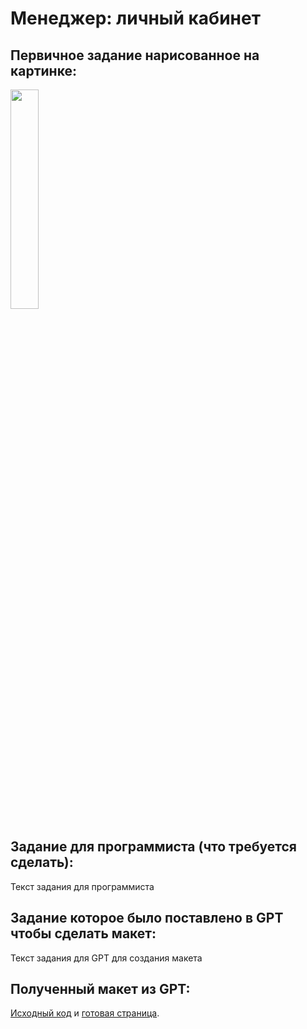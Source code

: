 # Менеджер: личный кабинет

## Первичное задание нарисованное на картинке:
<p >
    <img src="/wiki/manager-orders-history-all.jpg" width="30%">
</p>

## Задание для программиста (что требуется сделать):

Текст задания для программиста

## Задание которое было поставлено в GPT чтобы сделать макет:

Текст задания для GPT для создания макета

## Полученный макет из GPT:

[Исходный код](/wiki/pages/manager-orders-history-all.html) и <a href="https://htmlpreview.github.io?https://github.com/matveynator/restar/blob/main/wiki/pages/manager-orders-history-all.html">готовая страница</a>.

